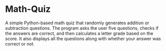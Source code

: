 # Math-Quiz
A simple Python-based math quiz that randomly generates addition or subtraction questions. The program asks the user five questions, checks if the answers are correct, and then calculates a letter grade based on the score. It also displays all the questions along with whether your answer was correct or not.
